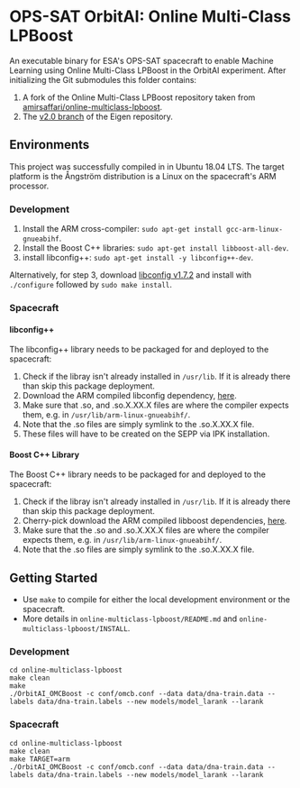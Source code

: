 # OPS-SAT OrbitAI: Online Multi-Class LPBoost
An executable binary for ESA's OPS-SAT spacecraft to enable Machine Learning using Online Multi-Class LPBoost in the OrbitAI experiment. After initializing the Git submodules this folder contains:
1. A fork of the Online Multi-Class LPBoost repository taken from [amirsaffari/online-multiclass-lpboost](https://github.com/amirsaffari/online-multiclass-lpboost).
2. The [v2.0 branch](https://gitlab.com/libeigen/eigen/-/tree/2.0) of the Eigen repository.

## Environments
This project was successfully compiled in in Ubuntu 18.04 LTS. The target platform is the Ångström distribution is a Linux on the spacecraft's ARM processor.

### Development
1. Install the ARM cross-compiler: `sudo apt-get install gcc-arm-linux-gnueabihf`.
2. Install the Boost C++ libraries: `sudo apt-get install libboost-all-dev`.
3. install libconfig++: `sudo apt-get install -y libconfig++-dev`.

Alternatively, for step 3, download [libconfig v1.7.2](http://hyperrealm.github.io/libconfig/dist/libconfig-1.7.2.tar.gz) and install with `./configure` followed by `sudo make install`.

### Spacecraft
#### libconfig++
The libconfig++ library needs to be packaged for and deployed to the spacecraft:
1. Check if the libray isn't already installed in `/usr/lib`. If it is already there than skip this package deployment.
2. Download the ARM compiled libconfig dependency, [here](https://packages.debian.org/sid/armhf/libconfig++9v5/download).
3. Make sure that .so, and .so.X.XX.X files are where the compiler expects them, e.g. in `/usr/lib/arm-linux-gnueabihf/`.
4. Note that the .so files are simply symlink to the .so.X.XX.X file.
5. These files will have to be created on the SEPP via IPK installation.

#### Boost C++ Library
The Boost C++ library needs to be packaged for and deployed to the spacecraft:
1. Check if the libray isn't already installed in `/usr/lib`. If it is already there than skip this package deployment.
2. Cherry-pick download the ARM compiled libboost dependencies, [here](https://packages.debian.org/source/stretch/armhf/boost1.62).
3. Make sure that the .so and .so.X.XX.X files are where the compiler expects them, e.g. in `/usr/lib/arm-linux-gnueabihf/`.
4. Note that the .so files are simply symlink to the .so.X.XX.X file.

## Getting Started
- Use `make` to compile for either the local development environment or the spacecraft. 
- More details in `online-multiclass-lpboost/README.md` and `online-multiclass-lpboost/INSTALL`.

### Development
```
cd online-multiclass-lpboost
make clean
make
./OrbitAI_OMCBoost -c conf/omcb.conf --data data/dna-train.data --labels data/dna-train.labels --new models/model_larank --larank
```

### Spacecraft
```
cd online-multiclass-lpboost
make clean
make TARGET=arm
./OrbitAI_OMCBoost -c conf/omcb.conf --data data/dna-train.data --labels data/dna-train.labels --new models/model_larank --larank
```